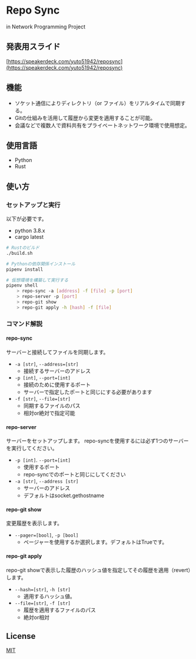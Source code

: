 # Repo Sync

in Network Programming Project

## 発表用スライド

[https://speakerdeck.com/yuto51942/reposync](https://speakerdeck.com/yuto51942/reposync)

## 機能

- ソケット通信によりディレクトリ（or ファイル）をリアルタイムで同期する。
- Gitの仕組みを活用して履歴から変更を適用することが可能。
- 会議などで複数人で資料共有をプライベートネットワーク環境で使用想定。

## 使用言語

- Python
- Rust

## 使い方

### セットアップと実行

以下が必要です。

- python 3.8.x
- cargo latest

```bash
# Rustのビルド
./build.sh

# Pythonの依存関係インストール
pipenv install

# 仮想環境を構築して実行する
pipenv shell
    > repo-sync -a [address] -f [file] -p [port]
    > repo-server -p [port]
    > repo-git show
    > repo-git apply -h [hash] -f [file]
```

### コマンド解説

#### repo-sync

サーバーと接続してファイルを同期します。

- `-a [str]`, `--address=[str]`
  - 接続するサーバーのアドレス
- `-p [int]`, `--port=[int]`
  - 接続のために使用するポート
  - サーバーで指定したポートと同じにする必要があります
- `-f [str]`, `--file=[str]`
  - 同期するファイルのパス
  - 相対or絶対で指定可能

#### repo-server

サーバーをセットアップします。
repo-syncを使用するには必ず1つのサーバーを実行してください。

- `-p [int]`. `--port=[int]`
  - 使用するポート
  - repo-syncでのポートと同じにしてください
- `-a [str]`, `--address [str]`
  - サーバーのアドレス
  - デフォルトはsocket.gethostname

#### repo-git show

変更履歴を表示します。

- `--pager=[bool]`, `-p [bool]`
  - ページャーを使用するか選択します。デフォルトはTrueです。

#### repo-git apply

repo-git showで表示した履歴のハッシュ値を指定してその履歴を適用（revert）します。

- `--hash=[str]`, `-h [str]`
  - 適用するハッシュ値。
- `--file=[str]`, `-f [str]`
  - 履歴を適用するファイルのパス
  - 絶対or相対

## License

[MIT](LICENSE)
